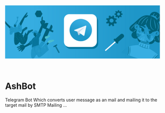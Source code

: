 

![](telegram.png)

</br>

# AshBot
Telegram Bot Which converts user message as an mail and mailing it to the target mail by SMTP Mailing ...
